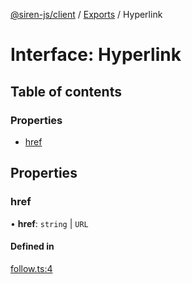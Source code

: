 [@siren-js/client](../README.md) / [Exports](../modules.md) / Hyperlink

# Interface: Hyperlink

## Table of contents

### Properties

- [href](Hyperlink.md#href)

## Properties

### href

• **href**: `string` \| `URL`

#### Defined in

[follow.ts:4](https://github.com/siren-js/client/blob/728c0fb/src/follow.ts#L4)
